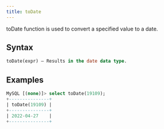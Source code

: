 ```yaml
---
title: toDate
---
```


toDate function is used to convert a specified value to a date.

## Syntax

```sql
toDate(expr) — Results in the date data type.
```

## Examples

```sql
MySQL [(none)]> select toDate(19109);
+---------------+
| toDate(19109) |
+---------------+
| 2022-04-27    |
+---------------+
```